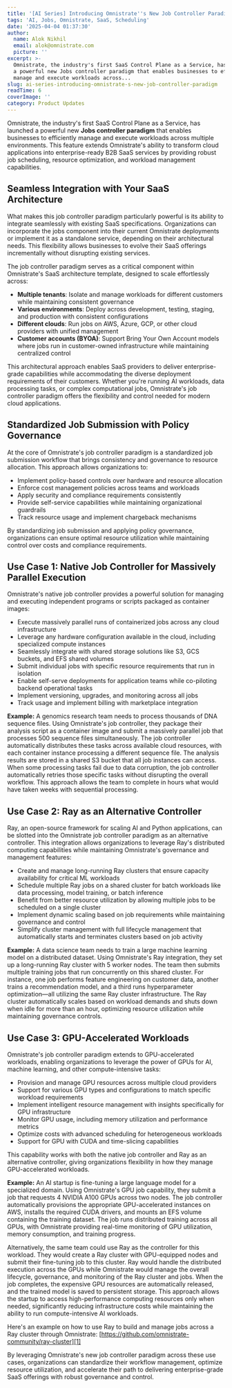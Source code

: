 ```yaml
---
title: '[AI Series] Introducing Omnistrate''s New Job Controller Paradigm'
tags: 'AI, Jobs, Omnistrate, SaaS, Scheduling'
date: '2025-04-04 01:37:30'
author:
  name: Alok Nikhil
  email: alok@omnistrate.com
  picture: ''
excerpt: >-
  Omnistrate, the industry's first SaaS Control Plane as a Service, has launched
  a powerful new Jobs controller paradigm that enables businesses to efficiently
  manage and execute workloads across...
slug: ai-series-introducing-omnistrate-s-new-job-controller-paradigm
readTime: 6
coverImage: ''
category: Product Updates
---
```


Omnistrate, the industry's first SaaS Control Plane as a Service, has launched a powerful new **Jobs controller paradigm** that enables businesses to efficiently manage and execute workloads across multiple environments. This feature extends Omnistrate's ability to transform cloud applications into enterprise-ready B2B SaaS services by providing robust job scheduling, resource optimization, and workload management capabilities.


## Seamless Integration with Your SaaS Architecture


What makes this job controller paradigm particularly powerful is its ability to integrate seamlessly with existing SaaS specifications. Organizations can incorporate the jobs component into their current Omnistrate deployments or implement it as a standalone service, depending on their architectural needs. This flexibility allows businesses to evolve their SaaS offerings incrementally without disrupting existing services.

The job controller paradigm serves as a critical component within Omnistrate's SaaS architecture template, designed to scale effortlessly across:

* **Multiple tenants**: Isolate and manage workloads for different customers while maintaining consistent governance
* **Various environments**: Deploy across development, testing, staging, and production with consistent configurations
* **Different clouds**: Run jobs on AWS, Azure, GCP, or other cloud providers with unified management
* **Customer accounts (BYOA)**: Support Bring Your Own Account models where jobs run in customer-owned infrastructure while maintaining centralized control

This architectural approach enables SaaS providers to deliver enterprise-grade capabilities while accommodating the diverse deployment requirements of their customers. Whether you're running AI workloads, data processing tasks, or complex computational jobs, Omnistrate's job controller paradigm offers the flexibility and control needed for modern cloud applications.


## Standardized Job Submission with Policy Governance


At the core of Omnistrate's job controller paradigm is a standardized job submission workflow that brings consistency and governance to resource allocation. This approach allows organizations to:

* Implement policy-based controls over hardware and resource allocation
* Enforce cost management policies across teams and workloads
* Apply security and compliance requirements consistently
* Provide self-service capabilities while maintaining organizational guardrails
* Track resource usage and implement chargeback mechanisms

By standardizing job submission and applying policy governance, organizations can ensure optimal resource utilization while maintaining control over costs and compliance requirements.


## Use Case 1: Native Job Controller for Massively Parallel Execution


Omnistrate's native job controller provides a powerful solution for managing and executing independent programs or scripts packaged as container images:

* Execute massively parallel runs of containerized jobs across any cloud infrastructure
* Leverage any hardware configuration available in the cloud, including specialized compute instances
* Seamlessly integrate with shared storage solutions like S3, GCS buckets, and EFS shared volumes
* Submit individual jobs with specific resource requirements that run in isolation
* Enable self-serve deployments for application teams while co-piloting backend operational tasks
* Implement versioning, upgrades, and monitoring across all jobs
* Track usage and implement billing with marketplace integration

**Example:** A genomics research team needs to process thousands of DNA sequence files. Using Omnistrate's job controller, they package their analysis script as a container image and submit a massively parallel job that processes 500 sequence files simultaneously. The job controller automatically distributes these tasks across available cloud resources, with each container instance processing a different sequence file. The analysis results are stored in a shared S3 bucket that all job instances can access. When some processing tasks fail due to data corruption, the job controller automatically retries those specific tasks without disrupting the overall workflow. This approach allows the team to complete in hours what would have taken weeks with sequential processing.


## Use Case 2: Ray as an Alternative Controller


Ray, an open-source framework for scaling AI and Python applications, can be slotted into the Omnistrate job controller paradigm as an alternative controller. This integration allows organizations to leverage Ray's distributed computing capabilities while maintaining Omnistrate's governance and management features:

* Create and manage long-running Ray clusters that ensure capacity availability for critical ML workloads
* Schedule multiple Ray jobs on a shared cluster for batch workloads like data processing, model training, or batch inference
* Benefit from better resource utilization by allowing multiple jobs to be scheduled on a single cluster
* Implement dynamic scaling based on job requirements while maintaining governance and control
* Simplify cluster management with full lifecycle management that automatically starts and terminates clusters based on job activity

**Example:** A data science team needs to train a large machine learning model on a distributed dataset. Using Omnistrate's Ray integration, they set up a long-running Ray cluster with 5 worker nodes. The team then submits multiple training jobs that run concurrently on this shared cluster. For instance, one job performs feature engineering on customer data, another trains a recommendation model, and a third runs hyperparameter optimization—all utilizing the same Ray cluster infrastructure. The Ray cluster automatically scales based on workload demands and shuts down when idle for more than an hour, optimizing resource utilization while maintaining governance controls.


## Use Case 3: GPU-Accelerated Workloads


Omnistrate's job controller paradigm extends to GPU-accelerated workloads, enabling organizations to leverage the power of GPUs for AI, machine learning, and other compute-intensive tasks:

* Provision and manage GPU resources across multiple cloud providers
* Support for various GPU types and configurations to match specific workload requirements
* Implement intelligent resource management with insights specifically for GPU infrastructure
* Monitor GPU usage, including memory utilization and performance metrics
* Optimize costs with advanced scheduling for heterogeneous workloads
* Support for GPU with CUDA and time-slicing capabilities

This capability works with both the native job controller and Ray as an alternative controller, giving organizations flexibility in how they manage GPU-accelerated workloads.

**Example:** An AI startup is fine-tuning a large language model for a specialized domain. Using Omnistrate's GPU job capability, they submit a job that requests 4 NVIDIA A100 GPUs across two nodes. The job controller automatically provisions the appropriate GPU-accelerated instances on AWS, installs the required CUDA drivers, and mounts an EFS volume containing the training dataset. The job runs distributed training across all GPUs, with Omnistrate providing real-time monitoring of GPU utilization, memory consumption, and training progress.

Alternatively, the same team could use Ray as the controller for this workload. They would create a Ray cluster with GPU-equipped nodes and submit their fine-tuning job to this cluster. Ray would handle the distributed execution across the GPUs while Omnistrate would manage the overall lifecycle, governance, and monitoring of the Ray cluster and jobs. When the job completes, the expensive GPU resources are automatically released, and the trained model is saved to persistent storage. This approach allows the startup to access high-performance computing resources only when needed, significantly reducing infrastructure costs while maintaining the ability to run compute-intensive AI workloads.

Here's an example on how to use Ray to build and manage jobs across a Ray cluster through Omnistrate: [https://github.com/omnistrate-community/ray-cluster][1]

By leveraging Omnistrate's new job controller paradigm across these use cases, organizations can standardize their workflow management, optimize resource utilization, and accelerate their path to delivering enterprise-grade SaaS offerings with robust governance and control.


  [1]: https://github.com/omnistrate-community/ray-cluster
